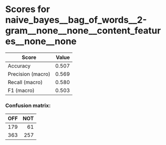 # Scores for naive_bayes__bag_of_words__2-gram__none__none__content_features__none__none
|      Score      |Value|
|-----------------|----:|
|Accuracy         |0.507|
|Precision (macro)|0.569|
|Recall (macro)   |0.580|
|F1 (macro)       |0.503|

### Confusion matrix:
|OFF|NOT|
|--:|--:|
|179| 61|
|363|257|
